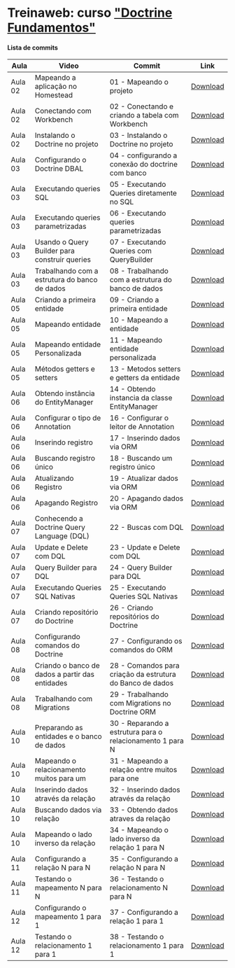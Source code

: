 # Treinaweb: curso ["Doctrine Fundamentos"](https://www.treinaweb.com.br/curso/doctrine-orm-fundamentos)

#### Lista de commits
Aula | Video | Commit | Link 
------ | ------ | ------ | ------ 
Aula 02 | Mapeando a aplicação no Homestead | 01 - Mapeando o projeto | [Download](https://github.com/treinaweb/treinaweb-doctrine-fundamentos/archive/ac0fb7e34a6e88eb22145dc6ff95ad00a6db4aed.zip) 
Aula 02 | Conectando com Workbench | 02 - Conectando e criando a tabela com Workbench | [Download](https://github.com/treinaweb/treinaweb-doctrine-fundamentos/archive/24e457deade65910a9679e743d63524fc6f9030f.zip) 
Aula 02 | Instalando o Doctrine no projeto | 03 - Instalando o Doctrine no projeto | [Download](https://github.com/treinaweb/treinaweb-doctrine-fundamentos/archive/80b5b1a6170c6fdc668f9e40c011f401bb953c57.zip) 
Aula 03 | Configurando o Doctrine DBAL | 04 - configurando a conexão do doctrine com banco | [Download](https://github.com/treinaweb/treinaweb-doctrine-fundamentos/archive/c220c254cd7f91dffc25fa922b18495005ee3efb.zip) 
Aula 03 | Executando queries SQL | 05 - Executando Queries diretamente no SQL | [Download](https://github.com/treinaweb/treinaweb-doctrine-fundamentos/archive/54663db24a93f59a34d698b28a8e3baf3338d9de.zip) 
Aula 03 | Executando queries parametrizadas | 06 - Executando queries parametrizadas | [Download](https://github.com/treinaweb/treinaweb-doctrine-fundamentos/archive/724d57d5fcad02e3294c0226290aadb75d619368.zip) 
Aula 03 | Usando o Query Builder para construir queries | 07 - Executando Queries com QueryBuilder | [Download](https://github.com/treinaweb/treinaweb-doctrine-fundamentos/archive/50c860473a163bc61845cbae123a3ed333513aa0.zip) 
Aula 03 | Trabalhando com a estrutura do banco de dados | 08 - Trabalhando com a estrutura do banco de dados | [Download](https://github.com/treinaweb/treinaweb-doctrine-fundamentos/archive/56772a5ccb3af91f5c81691128aba0efc65c30d2.zip) 
Aula 05 | Criando a primeira entidade | 09 - Criando a primeira entidade | [Download](https://github.com/treinaweb/treinaweb-doctrine-fundamentos/archive/e5378909384c83adf072a9dfc373a235e42c9fd8.zip) 
Aula 05 | Mapeando entidade | 10 - Mapeando a entidade | [Download](https://github.com/treinaweb/treinaweb-doctrine-fundamentos/archive/53ab87bc6008e36972a43683eb68b86bf684423b.zip) 
Aula 05 | Mapeando entidade Personalizada | 11 - Mapeando entidade personalizada | [Download](https://github.com/treinaweb/treinaweb-doctrine-fundamentos/archive/7e47975640995e8b4e9605b1e37e43267dda8547.zip) 
Aula 05 | Métodos getters e setters | 13 - Metodos setters e getters da entidade | [Download](https://github.com/treinaweb/treinaweb-doctrine-fundamentos/archive/ae468fe53a275ad946652b4d0d7921611f389ad2.zip) 
Aula 06 | Obtendo instância do EntityManager | 14 - Obtendo instancia da classe EntityManager | [Download](https://github.com/treinaweb/treinaweb-doctrine-fundamentos/archive/bfadd0d88731de0cd3e4a7079ed83b0e7eec2003.zip) 
Aula 06 | Configurar o tipo de Annotation | 16 - Configurar o leitor de Annotation | [Download](https://github.com/treinaweb/treinaweb-doctrine-fundamentos/archive/03e4542b2d594e6521f21be4852e4f6b900a1062.zip) 
Aula 06 | Inserindo registro | 17 - Inserindo dados via ORM | [Download](https://github.com/treinaweb/treinaweb-doctrine-fundamentos/archive/7cdcd851e8a6acbd38da1fb809bef1529363e8ea.zip) 
Aula 06 | Buscando registro único | 18 - Buscando um registro único | [Download](https://github.com/treinaweb/treinaweb-doctrine-fundamentos/archive/6439b91d144593d1e6ba4008416f0b1640a930f4.zip) 
Aula 06 | Atualizando Registro | 19 - Atualizar dados via ORM | [Download](https://github.com/treinaweb/treinaweb-doctrine-fundamentos/archive/fdc7c1fbce068dd773e8995ff358bc696bf36777.zip) 
Aula 06 | Apagando Registro | 20 - Apagando dados via ORM | [Download](https://github.com/treinaweb/treinaweb-doctrine-fundamentos/archive/69b5d3a45be57520e2f37c5580081614feda88d8.zip) 
Aula 07 | Conhecendo a Doctrine Query Language (DQL) | 22 - Buscas com DQL | [Download](https://github.com/treinaweb/treinaweb-doctrine-fundamentos/archive/c61d01c6c5fc5322f29088513d313695687a2365.zip) 
Aula 07 | Update e Delete com DQL | 23 - Update e Delete com DQL | [Download](https://github.com/treinaweb/treinaweb-doctrine-fundamentos/archive/617c4f4d94cfea2edb856518b530e56d6bd09298.zip) 
Aula 07 | Query Builder para DQL | 24 - Query Builder para DQL | [Download](https://github.com/treinaweb/treinaweb-doctrine-fundamentos/archive/2475813c29c74ccd48cdaff099ce9b07ae802056.zip) 
Aula 07 | Executando Queries SQL Nativas | 25 - Executando Queries SQL Nativas | [Download](https://github.com/treinaweb/treinaweb-doctrine-fundamentos/archive/ac633873f24a230c03abf282c2835a8679eba195.zip) 
Aula 07 | Criando repositório do Doctrine | 26 - Criando repositórios do Doctrine | [Download](https://github.com/treinaweb/treinaweb-doctrine-fundamentos/archive/c246e5bf412baf58d611592f539225cf4ce982cd.zip) 
Aula 08 | Configurando comandos do Doctrine | 27 - Configurando os comandos do ORM | [Download](https://github.com/treinaweb/treinaweb-doctrine-fundamentos/archive/2abb9772f62c38565472891e0ea68515eb62c6ca.zip) 
Aula 08 | Criando o banco de dados a partir das entidades | 28 - Comandos para criação da estrutura do Banco de dados | [Download](https://github.com/treinaweb/treinaweb-doctrine-fundamentos/archive/3735726142ef9d67af3948aabfbd4a0c215fc5ee.zip) 
Aula 08 | Trabalhando com Migrations | 29 - Trabalhando com Migrations no Doctrine ORM | [Download](https://github.com/treinaweb/treinaweb-doctrine-fundamentos/archive/fb276e9076f9d8b405ef63a060526907d1f8e0c1.zip) 
Aula 10 | Preparando as entidades e o banco de dados | 30 - Reparando a estrutura para o relacionamento 1 para N | [Download](https://github.com/treinaweb/treinaweb-doctrine-fundamentos/archive/66683379c380a8f7c3846aff59ef7583bffddd01.zip) 
Aula 10 | Mapeando o relacionamento muitos para um | 31 - Mapeando a relação entre muitos para one | [Download](https://github.com/treinaweb/treinaweb-doctrine-fundamentos/archive/a1e1ea1092b07cbd516aa2b407b344922c176dd4.zip)  
Aula 10 | Inserindo dados através da relação | 32 - Inserindo dados através da relação | [Download](https://github.com/treinaweb/treinaweb-doctrine-fundamentos/archive/9dae474499b488c828334185720d51d74adaf9b8.zip) 
Aula 10 | Buscando dados via relação | 33 - Obtendo dados atraves da relação | [Download](https://github.com/treinaweb/treinaweb-doctrine-fundamentos/archive/69b3f03489a0f839b95e55dcff5a717a6571a220.zip) 
Aula 10 | Mapeando o lado inverso da relação | 34 - Mapeando o lado inverso da relação 1 para N | [Download](https://github.com/treinaweb/treinaweb-doctrine-fundamentos/archive/20781924161ec6eb38a5a700a20148dc54dc2475.zip) 
Aula 11 | Configurando a relação N para N | 35 - Configurando a relação N para N | [Download](https://github.com/treinaweb/treinaweb-doctrine-fundamentos/archive/49ff4bcaad9d95480b1975bcb33944476441940d.zip) 
Aula 11 | Testando o mapeamento N para N | 36 - Testando o relacionamento N para N | [Download](https://github.com/treinaweb/treinaweb-doctrine-fundamentos/archive/61e886a8e766831339e3e9e65a5ab7d4b9675deb.zip) 
Aula 12 | Configurando o mapeamento 1 para 1 | 37 - Configurando a relação 1 para 1 | [Download](https://github.com/treinaweb/treinaweb-doctrine-fundamentos/archive/5f0cbc2ccda5bbbe764a919e2fac980c82fb8a99.zip) 
Aula 12 | Testando o relacionamento 1 para 1 | 38 - Testando o relacionamento 1 para 1 | [Download](https://github.com/treinaweb/treinaweb-doctrine-fundamentos/archive/a9161b1bd98a1e5a4e344dfe88a4beb4c800cb9f.zip) 
